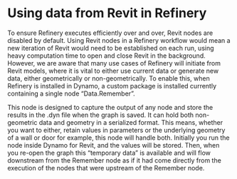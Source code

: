 # Using data from Revit in Refinery

To ensure Refinery executes efficiently over and over, Revit nodes are disabled by default. Using Revit nodes in a Refinery workflow would mean a new iteration of Revit would need to be established on each run, using heavy computation time to open and close Revit in the background. However, we are aware that many use cases of Refinery will initiate from Revit models, where it is vital to either use current data or generate new data, either geometrically or non-geometrically. To enable this, when Refinery is installed in Dynamo, a custom package is installed currently containing a single node “Data.Remember”.

This node is designed to capture the output of any node and store the results in the .dyn file when the graph is saved. It can hold both non-geometric data and geometry in a serialized format. This means, whether you want to either, retain values in parameters or the underlying geometry of a wall or door for example, this node will handle both. Initially you run the node inside Dynamo for Revit, and the values will be stored. Then, when you re-open the graph this “temporary data” is available and will flow downstream from the Remember node as if it had come directly from the execution of the nodes that were upstream of the Remember node.

